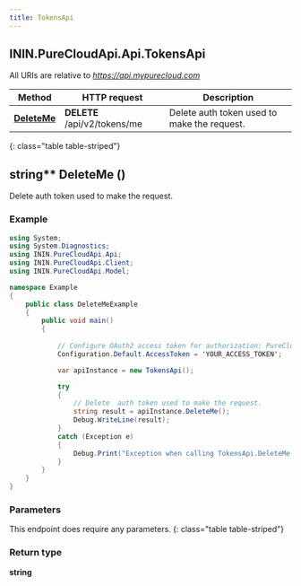 ```yaml
---
title: TokensApi
---
```

## ININ.PureCloudApi.Api.TokensApi

All URIs are relative to *https://api.mypurecloud.com*

| Method | HTTP request | Description |
| ------------- | ------------- | ------------- |
| [**DeleteMe**](TokensApi.html#deleteme) | **DELETE** /api/v2/tokens/me | Delete  auth token used to make the request. |
{: class="table table-striped"}

<a name="deleteme"></a>

## string** DeleteMe ()

Delete  auth token used to make the request.



### Example
~~~csharp
using System;
using System.Diagnostics;
using ININ.PureCloudApi.Api;
using ININ.PureCloudApi.Client;
using ININ.PureCloudApi.Model;

namespace Example
{
    public class DeleteMeExample
    {
        public void main()
        {
            
            // Configure OAuth2 access token for authorization: PureCloud Auth
            Configuration.Default.AccessToken = 'YOUR_ACCESS_TOKEN';

            var apiInstance = new TokensApi();

            try
            {
                // Delete  auth token used to make the request.
                string result = apiInstance.DeleteMe();
                Debug.WriteLine(result);
            }
            catch (Exception e)
            {
                Debug.Print("Exception when calling TokensApi.DeleteMe: " + e.Message );
            }
        }
    }
}
~~~

### Parameters
This endpoint does require any parameters.
{: class="table table-striped"}

### Return type

**string**

